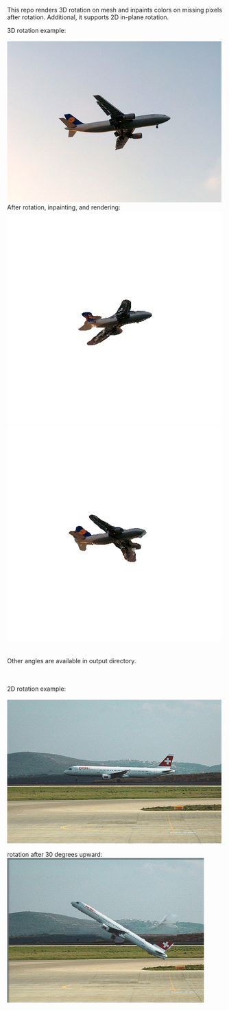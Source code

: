 This repo renders 3D rotation on mesh and inpaints colors on missing pixels after rotation. Additional, it supports 2D in-plane rotation. 

3D rotation example:<br/><br/>
![picture](materials/original_image.png) <br/>
After rotation, inpainting, and rendering:<br/>
![picture](output/view_12.png)
![picture](output/view_18.png)
<br/><br/><br/>
Other angles are available in output directory.
<br/><br/><br/>

2D rotation example:<br/> <br/>
![picture](materials/2008_001971_rgb.png)<br/>

rotation after 30 degrees upward:<br/>
![picture](output/rotation_330.png)
